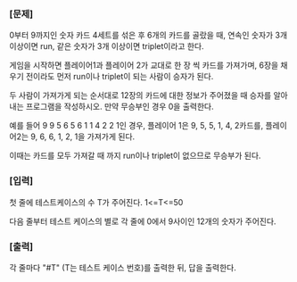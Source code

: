 ### [문제]
0부터 9까지인 숫자 카드 4세트를 섞은 후 6개의 카드를 골랐을 때, 연속인 숫자가 3개 이상이면 run, 같은 숫자가 3개 이상이면 triplet이라고 한다.

게임을 시작하면 플레이어1과 플레이어 2가 교대로 한 장 씩 카드를 가져가며, 6장을 채우기 전이라도 먼저 run이나 triplet이 되는 사람이 승자가 된다.

두 사람이 가져가게 되는 순서대로 12장의 카드에 대한 정보가 주어졌을 때 승자를 알아내는 프로그램을 작성하시오. 만약 무승부인 경우 0을 출력한다.

예를 들어 9 9 5 6 5 6 1 1 4 2 2 1인 경우, 플레이어 1은 9, 5, 5, 1, 4, 2카드를, 플레이어2는 9, 6, 6, 1, 2, 1을 가져가게 된다.

이때는 카드를 모두 가져갈 때 까지 run이나 triplet이 없으므로 무승부가 된다.


### [입력]

첫 줄에 테스트케이스의 수 T가 주어진다. 1<=T<=50

다음 줄부터 테스트 케이스의 별로 각 줄에 0에서 9사이인 12개의 숫자가 주어진다.
 
### [출력]

각 줄마다 "#T" (T는 테스트 케이스 번호)를 출력한 뒤, 답을 출력한다.